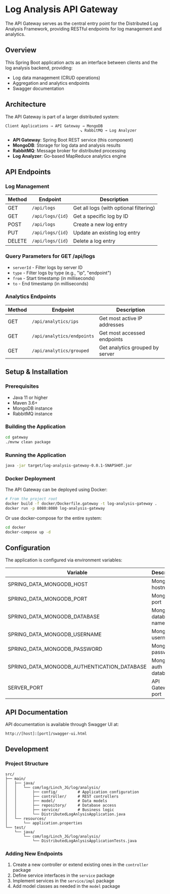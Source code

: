 # Log Analysis API Gateway

The API Gateway serves as the central entry point for the Distributed Log Analysis Framework, providing RESTful endpoints for log management and analytics.

## Overview

This Spring Boot application acts as an interface between clients and the log analysis backend, providing:

- Log data management (CRUD operations)
- Aggregation and analytics endpoints
- Swagger documentation

## Architecture

The API Gateway is part of a larger distributed system:

```
Client Applications → API Gateway → MongoDB
                                 ↘ RabbitMQ → Log Analyzer
```

- **API Gateway**: Spring Boot REST service (this component)
- **MongoDB**: Storage for log data and analysis results
- **RabbitMQ**: Message broker for distributed processing
- **Log Analyzer**: Go-based MapReduce analytics engine

## API Endpoints

### Log Management

| Method | Endpoint | Description |
|--------|----------|-------------|
| GET | `/api/logs` | Get all logs (with optional filtering) |
| GET | `/api/logs/{id}` | Get a specific log by ID |
| POST | `/api/logs` | Create a new log entry |
| PUT | `/api/logs/{id}` | Update an existing log entry |
| DELETE | `/api/logs/{id}` | Delete a log entry |

### Query Parameters for GET /api/logs

- `serverId` - Filter logs by server ID
- `type` - Filter logs by type (e.g., "ip", "endpoint")
- `from` - Start timestamp (in milliseconds)
- `to` - End timestamp (in milliseconds)

### Analytics Endpoints

| Method | Endpoint | Description |
|--------|----------|-------------|
| GET | `/api/analytics/ips` | Get most active IP addresses |
| GET | `/api/analytics/endpoints` | Get most accessed endpoints |
| GET | `/api/analytics/grouped` | Get analytics grouped by server |

## Setup & Installation

### Prerequisites

- Java 11 or higher
- Maven 3.6+
- MongoDB instance
- RabbitMQ instance

### Building the Application

```bash
cd gateway
./mvnw clean package
```

### Running the Application

```bash
java -jar target/log-analysis-gateway-0.0.1-SNAPSHOT.jar
```

### Docker Deployment

The API Gateway can be deployed using Docker:

```bash
# From the project root
docker build -f docker/Dockerfile.gateway -t log-analysis-gateway .
docker run -p 8080:8080 log-analysis-gateway
```

Or use docker-compose for the entire system:

```bash
cd docker
docker-compose up -d
```

## Configuration

The application is configured via environment variables:

| Variable | Description | Default |
|----------|-------------|---------|
| SPRING_DATA_MONGODB_HOST | MongoDB hostname | - |
| SPRING_DATA_MONGODB_PORT | MongoDB port | - |
| SPRING_DATA_MONGODB_DATABASE | MongoDB database name | - |
| SPRING_DATA_MONGODB_USERNAME | MongoDB username | - |
| SPRING_DATA_MONGODB_PASSWORD | MongoDB password | - |
| SPRING_DATA_MONGODB_AUTHENTICATION_DATABASE | MongoDB auth database | admin |
| SERVER_PORT | API Gateway port | 8080 |

## API Documentation

API documentation is available through Swagger UI at:

```
http://[host]:[port]/swagger-ui.html
```

## Development

### Project Structure

```
src/
├── main/
│   ├── java/
│   │   └── com/log/Linch_JG/log/analysis/
│   │       ├── config/         # Application configuration
│   │       ├── controller/     # REST controllers
│   │       ├── model/          # Data models
│   │       ├── repository/     # Database access
│   │       ├── service/        # Business logic
│   │       └── DistributedLogAnlysisApplication.java
│   └── resources/
│       └── application.properties
└── test/
    └── java/
        └── com/log/Linch_JG/log/analysis/
            └── DistributedLogAnlysisApplicationTests.java
```

### Adding New Endpoints

1. Create a new controller or extend existing ones in the `controller` package
2. Define service interfaces in the `service` package
3. Implement services in the `service/impl` package
4. Add model classes as needed in the `model` package